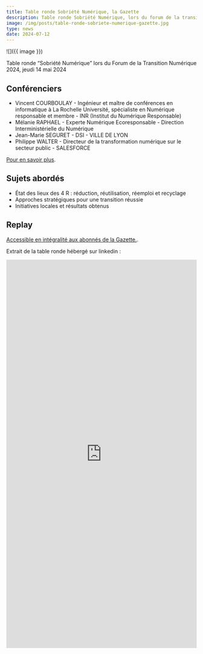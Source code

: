 ```yaml
---
title: Table ronde Sobriété Numérique, la Gazette
description: Table ronde Sobriété Numérique, lors du forum de la transition numérique 2024 organisé par la Gazette en partenariat avec la DINUM
image: /img/posts/table-ronde-sobriete-numerique-gazette.jpg
type: news
date: 2024-07-12
---
```


![]({{ image }})

Table ronde “Sobriété Numérique” lors du Forum de la Transition Numérique 2024, jeudi 14 mai 2024


## Conférenciers

* Vincent COURBOULAY - Ingénieur et maître de conférences en informatique à La Rochelle Université, spécialiste en Numérique responsable et membre - INR (Institut du Numérique Responsable)
* Mélanie RAPHAEL - Experte Numérique Ecoresponsable - Direction Interministérielle du Numérique
* Jean-Marie SEGURET - DSI - VILLE DE LYON
* Philippe WALTER - Directeur de la transformation numérique sur le secteur public - SALESFORCE

[Pour en savoir plus](https://forum-transition-numerique.eventmaker.io/fr/programme).

## Sujets abordés

* État des lieux des 4 R : réduction, réutilisation, réemploi et recyclage
* Approches stratégiques pour une transition réussie
* Initiatives locales et résultats obtenus

## Replay 

[Accessible en intégralité aux abonnés de la Gazette.](https://forum-transition-numerique.eventmaker.io/fr).

Extrait de la table ronde hébergé sur linkedin : 

<iframe src="https://www.linkedin.com/embed/feed/update/urn:li:ugcPost:7216867854837522433" height="1030" width="504" frameborder="0" allowfullscreen="" title="Post linkedin table ronde"></iframe>